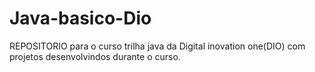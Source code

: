 # Java-basico-Dio
REPOSITORIO para o  curso  trilha java da Digital inovation one(DIO) com projetos desenvolvindos durante o curso.
